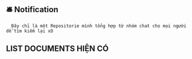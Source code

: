 ## 🛎 Notification
      Đây chỉ là một Repositorie mình tổng hợp từ nhóm chat cho mọi người dễ tìm kiếm lại xD
## LIST DOCUMENTS HIỆN CÓ
